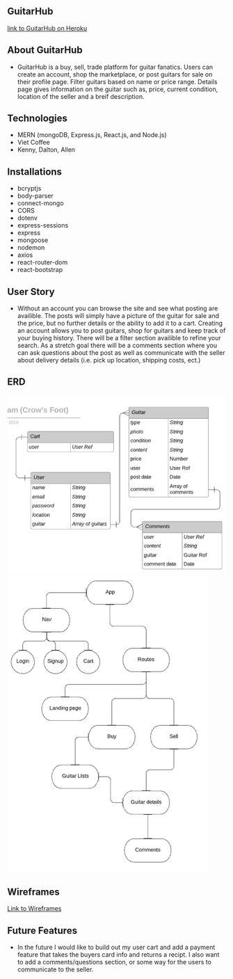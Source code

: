 ## GuitarHub
[link to GuitarHub on Heroku](https://guitar-hub-frontend.herokuapp.com/)

## About GuitarHub
* GuitarHub is a buy, sell, trade platform for guitar fanatics. Users can create an account, shop the marketplace, or post guitars for sale on their profile page. Filter guitars based on name or price range. Details page gives information on the guitar such as, price, current condition, location of the seller and a breif description. 

## Technologies 
* MERN (mongoDB, Express.js, React.js, and Node.js)
* Viet Coffee
* Kenny, Dalton, Allen

## Installations 
* bcryptjs
* body-parser
* connect-mongo
* CORS
* dotenv
* express-sessions
* express
* mongoose
* nodemon
* axios
* react-router-dom
* react-bootstrap

## User Story

* Without an account you can browse the site and see what posting are availible. The posts will simply have a picture of the guitar for sale and the price, but no further details or the ability to add it to a cart. Creating an account allows you to post guitars, shop for guitars and keep track of your buying history. There will be a filter section availible to refine your search. As a stretch goal there will be a comments section where you can ask questions about the post as well as communicate with the seller about delivery details (i.e. pick up location, shipping costs, ect.)

## ERD
![ERD](ERD1.png)
![ERD](ERD2.png)

## Wireframes
[Link to Wireframes](https://app.moqups.com/2jzW8q62jX/edit/page/ad64222d5)

## Future Features
* In the future I would like to build out my user cart and add a payment feature that takes the buyers card info and returns a recipt. I also want to add a comments/questions section, or some way for the users to communicate to the seller. 